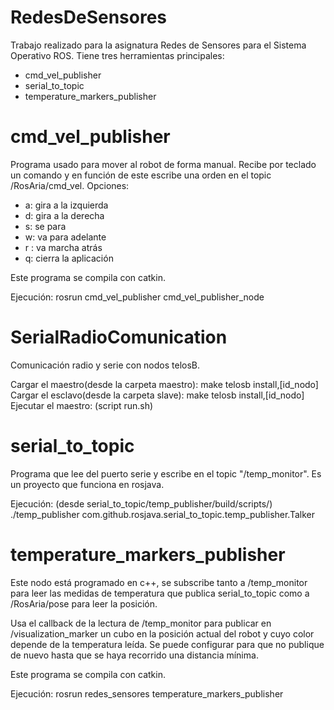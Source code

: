 # RedesDeSensores
Trabajo realizado para la asignatura Redes de Sensores para el Sistema Operativo ROS. Tiene tres herramientas principales: 
 - cmd_vel_publisher
 - serial_to_topic
 - temperature_markers_publisher

# cmd_vel_publisher
Programa usado para mover al robot de forma manual. Recibe por teclado un comando y en función de este escribe una orden en el topic /RosAria/cmd_vel. Opciones:
 - a: gira a la izquierda
 - d: gira a la derecha
 - s: se para
 - w: va para adelante
 - r : va marcha atrás
 - q: cierra la aplicación

Este programa se compila con catkin.

Ejecución:  rosrun cmd_vel_publisher cmd_vel_publisher_node

# SerialRadioComunication
Comunicación radio y serie con nodos telosB. 

Cargar el maestro(desde la carpeta maestro): make telosb install,[id_nodo]
Cargar el esclavo(desde la carpeta slave): make telosb install,[id_nodo]
Ejecutar el maestro: (script run.sh) 


# serial_to_topic
Programa que lee del puerto serie y escribe en el topic "/temp_monitor". Es un proyecto que funciona en rosjava.

Ejecución: (desde serial_to_topic/temp_publisher/build/scripts/) ./temp_publisher com.github.rosjava.serial_to_topic.temp_publisher.Talker

# temperature_markers_publisher
Este nodo está programado en c++, se subscribe tanto a /temp_monitor para leer las medidas de temperatura que publica serial_to_topic como a /RosAria/pose para leer la posición. 

Usa el callback de la lectura de /temp_monitor para publicar en /visualization_marker un cubo en la posición actual del robot y cuyo color depende de la temperatura leída. Se puede configurar para que no publique de nuevo hasta que se haya recorrido una distancia mínima.

Este programa se compila con catkin.

Ejecución: rosrun redes_sensores temperature_markers_publisher
